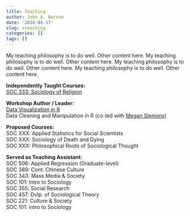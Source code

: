 ```yaml
---
title: Teaching
author: John A. Bernau
date: '2018-04-17'
slug: xteaching
categories: []
tags: []
---
```


My teaching philosophy is to do well. Other content here. My teaching philosophy is to do well. Other content here. My teaching philosophy is to do well. Other content here. My teaching philosophy is to do well. Other content here.

**Independently Taught Courses:**  
[SOC 333: Sociology of Religion](/teaching/sor/) 

**Workshop Author / Leader:**  
[Data Visualization in R](/code/dataviz1/)  
Data Cleaning and Manipulation in R  (co-led with [Megan Slemons](http://digitalscholarship.emory.edu/about/people/slemons-megan.html))

**Proposed Courses:**  
SOC XXX: Applied Statistics for Social Scientists  
SOC XXX: Sociology of Death and Dying  
SOC XXX: Philosophical Roots of Sociological Thought 

**Served as Teaching Assistant:**  
SOC 506: Applied Regression (Graduate-level)  
SOC 389: Cont. Chinese Culture  
SOC 343: Mass Media & Society  
SOC 101: Intro to Sociology  
SOC 355: Social Research   
SOC 457: Dvlp. of Sociological Theory  
SOC 221: Culture & Society  
SOC 101: Intro to Sociology  

 


  
  
  